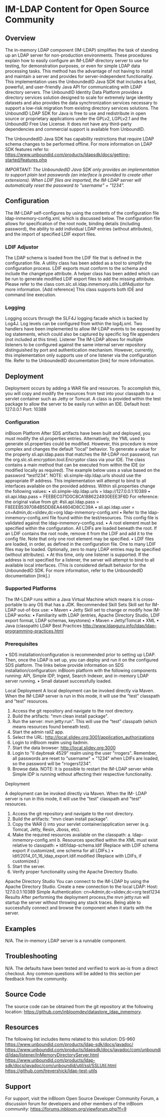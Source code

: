 # IM-LDAP Content for Open Source Community

## Overview
The in-memory LDAP component (IM-LDAP) simplifies the task of standing up an LDAP server for non-production environments. These procedures explain how to easily configure an IM-LDAP directory server to use for testing, for demonstration purposes, or even for simple LDAP data processing tasks. This method has the advantage of not having to install and maintain a server and provides for server-independent functionality.
This implementation uses the UnboundedID Java SDK that includes a fast, powerful, and user-friendly Java API for communicating with LDAP directory servers. The UnboundID Identity Data Platform provides a directory services solution designed to scale for extremely large identity datasets and also provides the data synchronization services necessary to support a low-risk migration from existing directory services solutions.
The UnboundID LDAP SDK for Java is free to use and redistribute in open source or proprietary applications under the GPLv2, LGPLv2.1 and the UnboundID Free Use License. It does not have any third-party dependencies and commercial support is available from UnboundID.

The UnboundedID Java SDK has capability restrictions that require LDAP schema changes to be performed offline.  For more information on LDAP SDK features refer to:
https://www.unboundid.com/products/ldapsdk/docs/getting-started/features.php

*IMPORTANT: The UnboundedID Java SDK only provides an implementation to support plain text passwords (an interface is provided to create other extensions). When LDIF files are imported, the IM-LDAP server will automatically reset the password to "username" + "1234".*

## Configuration
The IM-LDAP self-configures by using the contents of the configuration file ldap-inmemory-config.xml, which is discussed below. The configuration file allows for specification of the root node, binding details (including password), the ability to add individual LDAP entries (without attributes), and the import of specified LDIF export files. 

### LDIF Adjustor
The LDAP schema is loaded from the LDIF file that is defined in the configuration file. A utility class has been added as a tool to simplify the configuration process. LDIF exports must conform to the schema and include the changetype attribute. A helper class has been added which can be run to generate modified LDIF export files to add the missing attribute.
Please refer to the class com.slc.sli.ldap.inmemory.utils.LdifAdjustor for more information. [Add reference] This class supports both IDE and command line execution. 

### Logging
Logging occurs through the SLF4J logging facade which is backed by Log4J. Log levels can be configured from within the log4j.xml. Two handlers have been implemented to allow IM-LDAP events to be exposed by log statements, which could also be captured by specific log file appenders (not included at this time).
Listener
The IM-LDAP allows for multiple listeners to be configured against the same internal server repository distinguished by port and authentication mechanism. However, currently, this implementation only supports use of one listener via the configuration file. Refer to the UnboundedID documentation [link] for more information. 

## Deployment
Deployment occurs by adding a WAR file and resources. To accomplish this, you will copy and modify the resources from test into your classpath to a servlet container such as Jetty or Tomcat. A class is provided within the test package to allow the server to be easily run within an IDE. 
Default host: 127.0.0.1
Port: 10389

### Configuration
inBloom Platform
After SDS artifacts have been built and deployed, you must modify the sli.properties entries. Alternatively, the YML used to generate sli.properties could be modified. However, this procedure is more complex and changes the default "local" behavior.
To generate a value for the property sli.api.ldap.pass that matches the IM-LDAP root password, run the org.slc.sli.encryption.tool.Encryptor class via your IDE. The class contains a main method that can be executed from within the IDE (or modified locally as required). The example below uses a value based on the password “test1234”.
NOTE: sli.simple-idp.ldap.urls should use the appropriate IP address. This implementation will attempt to bind to all interfaces available on the provided address.
Within sli.properties change the following values:
•	sli.simple-idp.ldap.urls = ldap://127.0.0.1:10389
•	sli.api.ldap.pass = FEEBEC071D0C8CA1886224930EEE3F6D
For reference: the original value from git: 
 #sli.api.ldap.pass = F8EEEB5397084B5DD8EA44604D8CC39A
•	sli.api.ldap.user = cn=Admin,dc=slidev,dc=org
ldap-inmemory-config.xml
•	Refer to the ldap-inmemory-config.xml file found within the test/resources. This config file is validated against the ldap-inmemory-config.xsd.
•	A root element must be specified within the configuration. All LDIFs are loaded beneath the root. If an LDIF contains the root node, remove it from the LDIF and add it to the config file. Note that only one root element may be specified.
•	LDIF files are loaded, in order, as defined in the configuration file. One to many LDIF files may be loaded. Optionally, zero to many LDAP entries may be specified (without attributes).
•	At this time, only one listener is supported. If the address is not specified for a listener, the server will attempt to bind to all available local interfaces. (This is considered default behavior for the UnboundedID SDK. For more information, refer to the UnboundedID documentation [link].)


### Supported Platforms
The IM-LDAP runs within a Java Virtual Machine which means it is cross-portable to any OS that has a JDK.
Recommended Skill Sets
Skill set for IM-LDAP out-of-box use:
•	Maven
•	Jetty
Skill set to change or modify how IM-LDAP works:
•	Familiarity with LDAP (entries, Apache Directory Studio, LDIF export format, LDAP schemas, keystones)
•	Maven
•	Jetty/Tomcat
•	XML
•	Java (classpath)
LDAP Best Practices
http://www.ldapguru.info/ldap/ldap-programming-practices.html

### Prerequisites
•	SDS installation/configuration is recommended prior to setting up LDAP. Then, once the LDAP is set up, you can deploy and run it on the configured SDS platform. The links below provide information on SDS installation/configuration:
inBloom platform with the following components running: API, Simple IDP, Ingest, Search Indexer, and in-memory LDAP server running.
•	Small dataset successfully loaded.


Local Deployment
A local deployment can be invoked directly via Maven. When the IM-LDAP server is run in this mode, it will use the "test" classpath and "test" resources.
1.	Access the git repository and navigate to the root directory.
2.	Build the artifacts: "mvn clean install package".
3.	Run the server: mvn jetty:run". This will use the “test” classpath (which means resources found beneath test).
4.	Start the admin railZ app. 
5.	Select the URL: http://local.slidev.org:3001/application_authorizations
6.	Login to inBloom realm using iladmin.
7.	Start the data browser: http://local.slidev.org:3000
8.	Login to "Il daybreak 4529" realm using the user "rrogers". Remember, all passwords are reset to "username" + "1234" when LDIFs are loaded, so the password will be "rrogers1234".
9.	Browse data.
NOTE: It is possible to restart the IM-LDAP server while Simple IDP is running without affecting their respective functionality.

Deployment

A deployment can be invoked directly via Maven. When the IM- LDAP server is run in this mode, it will use the "test" classpath and "test" resources.
1.	Access the git repository and navigate to the root directory.
2.	Build the artifacts: "mvn clean install package".
3.	Copy the WAR () into your servlet container/application server (e.g. Tomcat, Jetty, Resin, Jboss, etc).
4.	Make the required resources available on the classpath: 
a.	ldap-inmemory-config.xml
b.	Resources specified within the XML must exist relative to classpath:
•	ldif/ldap-schema.ldif (Replace with LDIF schema export if customized, one schema for all LDIFs.)
•	ldif/2014_01_16_ldap_export.ldif.modified (Replace with LDIFs, if customized.)
5.	Start the server.
6.	Verify proper functionality using the Apache Directory Studio.

Apache Directory Studio
You can connect to the IM-LDAP by using the Apache Directory Studio.
Create a new connection to the local LDAP:
Host: 127.0.0.1:10389
Simple Authentication:
cn=Admin,dc=slidev,dc=org
test1234
Results
After performing the deployment process,the mvn jetty:run will startup the server without throwing any stack traces.
Being able to successfully connect and browse the component when it starts with the server.

## Examples
N/A.  The in-memory LDAP server is a runnable component.

## Troubleshooting
N/A.  The defaults have been tested and verified to work as-is from a direct checkout.  Any common questions will be added to this section per feedback from the community.


## Source Code
The source code can be obtained from the git repository at the following location: https://github.com/inbloomdev/datastore_ldap_inmemory. 


## Resources
The following list includes items related to this solution:
DS-960 
https://www.unboundid.com/products/ldap-sdk/docs/javadoc/
https://www.unboundid.com/products/ldapsdk/docs/javadoc/com/unboundid/ldap/listener/InMemoryDirectoryServer.html
https://www.unboundid.com/products/ldap-sdk/docs/javadoc/com/unboundid/util/ssl/SSLUtil.html
https://github.com/trevershick/ldap-test-utils

## Support
For support, visit the inBloom Open Source Developer Community Forum, a discussion forum for developers and other members of the inBloom community:
https://forums.inbloom.org/viewforum.php?f=9


